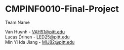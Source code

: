 # CMPINF0010-Final-Project

Team Name

Van Huynh - VAH51@pitt.edu  
Lucas Drinen - LED25@pitt.edu  
Min Yi Ida Jiang - MIJ82@pitt.edu  
